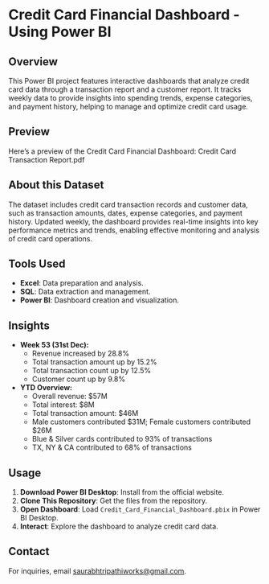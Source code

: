 # Credit Card Financial Dashboard - Using Power BI

## Overview
This Power BI project features interactive dashboards that analyze credit card data through a transaction report and a customer report. It tracks weekly data to provide insights into spending trends, expense categories, and payment history, helping to manage and optimize credit card usage.

## Preview
Here’s a preview of the Credit Card Financial Dashboard:
Credit Card Transaction Report.pdf



## About this Dataset
The dataset includes credit card transaction records and customer data, such as transaction amounts, dates, expense categories, and payment history. Updated weekly, the dashboard provides real-time insights into key performance metrics and trends, enabling effective monitoring and analysis of credit card operations.

## Tools Used
- **Excel**: Data preparation and analysis.
- **SQL**: Data extraction and management.
- **Power BI**: Dashboard creation and visualization.

## Insights
- **Week 53 (31st Dec):**
  - Revenue increased by 28.8%
  - Total transaction amount up by 15.2%
  - Total transaction count up by 12.5%
  - Customer count up by 9.8%
- **YTD Overview:**
  - Overall revenue: $57M
  - Total interest: $8M
  - Total transaction amount: $46M
  - Male customers contributed $31M; Female customers contributed $26M
  - Blue & Silver cards contributed to 93% of transactions
  - TX, NY & CA contributed to 68% of transactions

## Usage
1. **Download Power BI Desktop**: Install from the official website.
2. **Clone This Repository**: Get the files from the repository.
3. **Open Dashboard**: Load `Credit_Card_Financial_Dashboard.pbix` in Power BI Desktop.
4. **Interact**: Explore the dashboard to analyze credit card data.

## Contact
For inquiries, email saurabhtripathiworks@gmail.com.
